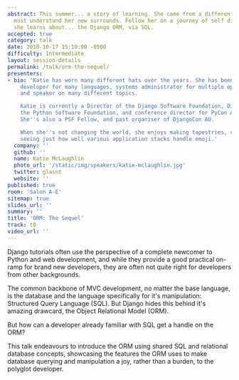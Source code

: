 ```yaml
---
abstract: This summer... a story of learning. She came from a different world, and
  must understand her new surrounds. Follow her on a journey of self discovery as
  she learns about... the Django ORM, via SQL.
accepted: true
category: talk
date: 2018-10-17 15:10:00 -0500
difficulty: Intermediate
layout: session-details
permalink: /talk/orm-the-sequel/
presenters:
- bio: 'Katie has worn many different hats over the years. She has been a software
    developer for many languages, systems administrator for multiple operating systems,
    and speaker on many different topics.

    Katie is currently a Director of the Django Software Foundation, Director of
    the Python Software Foundation, and conference director for PyCon AU 2018/2019.
    She''s also a PSF Fellow, and past organiser of DjangoCon AU.

    When she''s not changing the world, she enjoys making tapestries, cooking, and
    seeing just how well various application stacks handle emoji.'
  company: ''
  github: ''
  name: Katie McLaughlin
  photo_url: '/static/img/speakers/katie-mclaughlin.jpg'
  twitter: glasnt
  website: ''
published: true
room: 'Salon A-E'
sitemap: true
slides_url: ''
summary: ''
title: 'ORM: The Sequel'
track: t0
video_url: ''
---
```


Django tutorials often use the perspective of a complete newcomer to Python and web development, and while they provide a good practical on-ramp for brand new developers, they are often not quite right for developers from other backgrounds.

The common backbone of MVC development, no matter the base language, is the database and the language specifically for it's manipulation: Structured Query Language (SQL). But Django hides this behind it's amazing drawcard, the Object Relational Model (ORM).

But how can a developer already familiar with SQL get a handle on the ORM?

This talk endeavours to introduce the ORM using shared SQL and relational database concepts, showcasing the features the ORM uses to make database querying and manipulation a joy, rather than a burden, to the polyglot developer.
